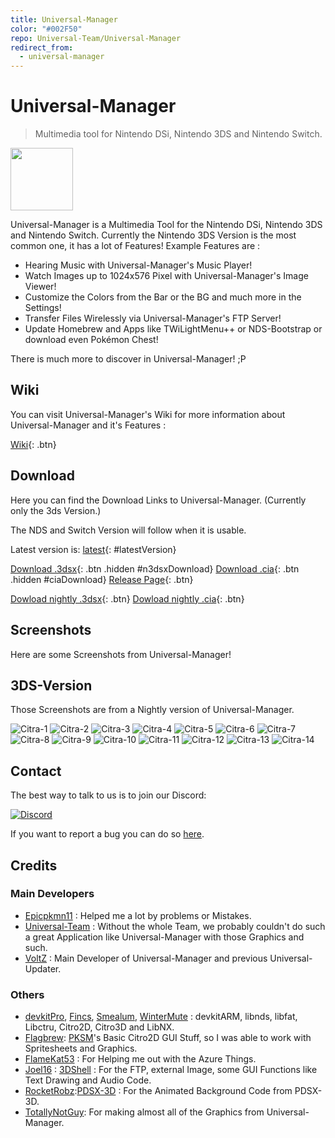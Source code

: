 ```yaml
---
title: Universal-Manager
color: "#002F50"
repo: Universal-Team/Universal-Manager
redirect_from:
  - universal-manager
---
```


<script src="https://ajax.googleapis.com/ajax/libs/jquery/2.1.3/jquery.min.js"></script>
<script>
  $(document).ready(function() {
    $.getJSON('https://api.github.com/repos/Universal-Team/Universal-Manager/tags').done(function(json) {
      var release = json[0];
      var version = release.name;

      var n3dsxURL = 'https://github.com/Universal-Team/Universal-Manager/releases/download/'+version+'/Universal-Manager.3dsx'
      var ciaURL = 'https://github.com/Universal-Team/Universal-Manager/releases/download/'+version+'/Universal-Manager.cia'
      var releaseURL = 'https://github.com/Universal-Team/Universal-Manager/releases/tag/'+version

      $('#n3dsxDownload').attr('href', n3dsxURL);
      $('#ciaDownload').attr('href', ciaURL);
      $('#n3dsxDownload').attr('class', 'btn');
      $('#ciaDownload').attr('class', 'btn');
      $('#latestVersion').html(version)
      $('#latestVersion').attr('href', releaseURL);
    });
  });
</script>

# Universal-Manager

> Multimedia tool for Nintendo DSi, Nintendo 3DS and Nintendo Switch.

<img height="100" src="https://github.com/Universal-Team/Universal-Manager/raw/master/resources/Banner.png">

Universal-Manager is a Multimedia Tool for the Nintendo DSi, Nintendo 3DS and Nintendo Switch.
Currently the Nintendo 3DS Version is the most common one, it has a lot of Features!
Example Features are : 
- Hearing Music with Universal-Manager's Music Player!
- Watch Images up to 1024x576 Pixel with Universal-Manager's Image Viewer!
- Customize the Colors from the Bar or the BG and much more in the Settings!
- Transfer Files Wirelessly via Universal-Manager's FTP Server!
- Update Homebrew and Apps like TWiLightMenu++ or NDS-Bootstrap or download even Pokémon Chest!

There is much more to discover in Universal-Manager! ;P

## Wiki
You can visit Universal-Manager's Wiki for more information about Universal-Manager and it's Features :

[Wiki](https://github.com/Universal-Team/Universal-Manager/wiki){: .btn}


## Download

Here you can find the Download Links to Universal-Manager. (Currently only the 3ds Version.)

The NDS and Switch Version will follow when it is usable.

Latest version is: [latest](https://github.com/Universal-Team/Universal-Manager/releases/latest){: #latestVersion}

[Download .3dsx](){: .btn .hidden #n3dsxDownload}
[Download .cia](){: .btn .hidden #ciaDownload}
[Release Page](https://github.com/Universal-Team/Universal-Manager/releases/latest){: .btn}

[Dowload nightly .3dsx](https://github.com/Universal-Team/extras/raw/master/builds/Universal-Manager/Universal-Manager.3dsx){: .btn}
[Dowload nightly .cia](https://github.com/Universal-Team/extras/raw/master/builds/Universal-Manager/Universal-Manager.cia){: .btn}

## Screenshots
Here are some Screenshots from Universal-Manager!

## 3DS-Version
Those Screenshots are from a Nightly version of Universal-Manager.

![Citra-1](assets/images/universal-manager/Citra-1.png)
![Citra-2](assets/images/universal-manager/Citra-2.png)
![Citra-3](assets/images/universal-manager/Citra-3.png)
![Citra-4](assets/images/universal-manager/Citra-4.png)
![Citra-5](assets/images/universal-manager/Citra-5.png)
![Citra-6](assets/images/universal-manager/Citra-6.png)
![Citra-7](assets/images/universal-manager/Citra-7.png)
![Citra-8](assets/images/universal-manager/Citra-8.png)
![Citra-9](assets/images/universal-manager/Citra-9.png)
![Citra-10](assets/images/universal-manager/Citra-10.png)
![Citra-11](assets/images/universal-manager/Citra-11.png)
![Citra-12](assets/images/universal-manager/Citra-12.png)
![Citra-13](assets/images/universal-manager/Citra-13.png)
![Citra-14](assets/images/universal-manager/Citra-14.png)

## Contact
The best way to talk to us is to join our Discord:

[![Discord](https://discordapp.com/api/guilds/568119817320792074/widget.png?style=banner2)](https://discord.gg/KDJCfGF)

If you want to report a bug you can do so [here](https://github.com/Universal-Team/Universal-Manager/issues/new/choose).

## Credits
### Main Developers
- [Epicpkmn11](https://github.com/Epicpkmn11) : Helped me a lot by problems or Mistakes.
- [Universal-Team](https://github.com/Universal-Team) : Without the whole Team, we probably couldn't do such a great Application like Universal-Manager with those Graphics and such.
- [VoltZ](https://github.com/SuperSaiyajinVoltZ) : Main Developer of Universal-Manager and previous Universal-Updater.
### Others
- [devkitPro](https://github.com/devkitPro), [Fincs](https://github.com/fincs), [Smealum](https://github.com/smealum), [WinterMute](https://github.com/WinterMute) : devkitARM, libnds, libfat, Libctru, Citro2D, Citro3D and LibNX.
- [Flagbrew](https://github.com/FlagBrew): [PKSM](https://github.com/FlagBrew/PKSM)'s Basic Citro2D GUI Stuff, so I was able to work with Spritesheets and Graphics.
- [FlameKat53](https://github.com/FlameKat53) : For Helping me out with the Azure Things.
- [Joel16](https://github.com/joel16) : [3DShell](https://github.com/joel16/3DShell) : For the FTP, external Image, some GUI Functions like Text Drawing and Audio Code.
- [RocketRobz](https://github.com/RocketRobz):[PDSX-3D](https://github.com/RocketRobz/PDSX-3D) : For the Animated Background Code from PDSX-3D.
- [TotallyNotGuy](https://github.com/TotallyNotGuy): For making almost all of the Graphics from Universal-Manager.